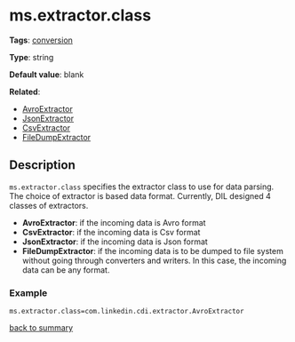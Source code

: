 # ms.extractor.class

**Tags**: 
[conversion](categories.md#conversion-properties)

**Type**: string

**Default value**: blank

**Related**:
- [AvroExtractor](https://github.com/linkedin/data-integration-library/blob/master/docs/components/AvroExtractor.md)
- [JsonExtractor](https://github.com/linkedin/data-integration-library/blob/master/docs/components/JsonExtractor.md)
- [CsvExtractor](https://github.com/linkedin/data-integration-library/blob/master/docs/components/CsvExtractor.md)
- [FileDumpExtractor](https://github.com/linkedin/data-integration-library/blob/master/docs/components/FileDumpExtractor.md)

## Description

`ms.extractor.class` specifies the extractor class to use for data parsing. 
The choice of extractor is based data format. Currently, DIL designed 4 
classes of extractors.

- **AvroExtractor**: if the incoming data is Avro format
- **CsvExtractor**: if the incoming data is Csv format 
- **JsonExtractor**: if the incoming data is Json format
- **FileDumpExtractor**: if the incoming data is to be dumped to file system without
going through converters and writers. In this case, the incoming data can be any format.

### Example

`ms.extractor.class=com.linkedin.cdi.extractor.AvroExtractor`

[back to summary](summary.md#msextractorclass)
